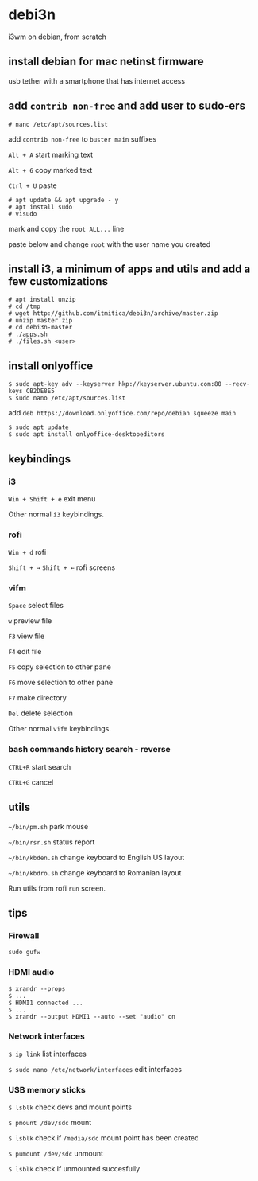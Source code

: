 # debi3n
i3wm on debian, from scratch

## install debian for mac netinst firmware
usb tether with a smartphone that has internet access


## add `contrib non-free` and add user to sudo-ers
```
# nano /etc/apt/sources.list
```
add `contrib non-free` to `buster main` suffixes

`Alt + A` start marking text

`Alt + 6` copy marked text

`Ctrl + U` paste

```
# apt update && apt upgrade - y
# apt install sudo
# visudo
```

mark and copy the `root ALL...` line

paste below and change `root` with the user name you created


## install i3, a minimum of apps and utils and add a few customizations
```
# apt install unzip
# cd /tmp
# wget http://github.com/itmitica/debi3n/archive/master.zip
# unzip master.zip
# cd debi3n-master
# ./apps.sh
# ./files.sh <user>
```

## install onlyoffice
```
$ sudo apt-key adv --keyserver hkp://keyserver.ubuntu.com:80 --recv-keys CB2DE8E5
$ sudo nano /etc/apt/sources.list
```

add `deb https://download.onlyoffice.com/repo/debian squeeze main`

```
$ sudo apt update
$ sudo apt install onlyoffice-desktopeditors
```

## keybindings

### i3
`Win + Shift + e` exit menu

Other normal `i3` keybindings.

### rofi
`Win + d` rofi

`Shift + →` `Shift + ←` rofi screens

### vifm
`Space` select files

`w` preview file

`F3` view file

`F4` edit file

`F5` copy selection to other pane

`F6` move selection to other pane

`F7` make directory

`Del` delete selection

Other normal `vifm` keybindings.

### bash commands history search - reverse
`CTRL+R` start search

`CTRL+G` cancel

## utils
`~/bin/pm.sh` park mouse

`~/bin/rsr.sh` status report

`~/bin/kbden.sh` change keyboard to English US layout

`~/bin/kbdro.sh` change keyboard to Romanian layout

Run utils from rofi `run` screen.

## tips

### Firewall
`sudo gufw`

### HDMI audio
```
$ xrandr --props
$ ...
$ HDMI1 connected ...
$ ...
$ xrandr --output HDMI1 --auto --set "audio" on
```

### Network interfaces
`$ ip link` list interfaces

`$ sudo nano /etc/network/interfaces` edit interfaces

### USB memory sticks
`$ lsblk` check devs and mount points

`$ pmount /dev/sdc` mount

`$ lsblk` check if `/media/sdc` mount point has been created

`$ pumount /dev/sdc` unmount

`$ lsblk` check if unmounted succesfully
